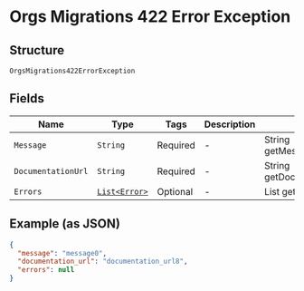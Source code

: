 
# Orgs Migrations 422 Error Exception

## Structure

`OrgsMigrations422ErrorException`

## Fields

| Name | Type | Tags | Description | Getter | Setter |
|  --- | --- | --- | --- | --- | --- |
| `Message` | `String` | Required | - | String getMessageField() | setMessageField(String messageField) |
| `DocumentationUrl` | `String` | Required | - | String getDocumentationUrl() | setDocumentationUrl(String documentationUrl) |
| `Errors` | [`List<Error>`](../../doc/models/error.md) | Optional | - | List<Error> getErrors() | setErrors(List<Error> errors) |

## Example (as JSON)

```json
{
  "message": "message0",
  "documentation_url": "documentation_url8",
  "errors": null
}
```

